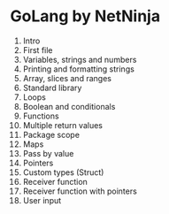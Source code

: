 # GoLang by NetNinja

1. Intro
2. First file
3. Variables, strings and numbers
4. Printing and formatting strings
5. Array, slices and ranges
6. Standard library
7. Loops
8. Boolean and conditionals
9. Functions
10. Multiple return values
11. Package scope
12. Maps
13. Pass by value
14. Pointers
15. Custom types (Struct)
16. Receiver function
17. Receiver function with pointers
18. User input
